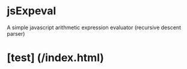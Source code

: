 # jsExpeval
A simple javascript arithmetic expression evaluator (recursive descent parser)
# [test] (/index.html)
